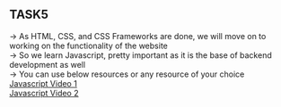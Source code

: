 ## TASK5

-> As HTML, CSS, and CSS Frameworks are done, we will move on to working on the functionality of the website <br>
-> So we learn Javascript, pretty important as it is the base of backend development as well <br>
-> You can use below resources or any resource of your choice <br>
[Javascript Video 1](https://youtu.be/g7T23Xzys-A?si=p96IQDit0iQpZV5o) <br>
[Javascript Video 2](https://youtu.be/PkZNo7MFNFg?si=C_YDtJatIACXrgyk)
